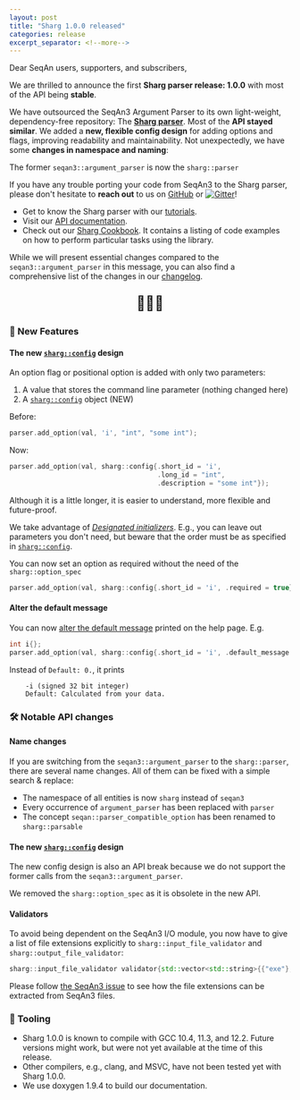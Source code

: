 ```yaml
---
layout: post
title: "Sharg 1.0.0 released"
categories: release
excerpt_separator: <!--more-->
---
```


Dear SeqAn users, supporters, and subscribers,

We are thrilled to announce the first **Sharg parser release: 1.0.0** with most of the API being **stable**.

We have outsourced the SeqAn3 Argument Parser to its own light-weight, dependency-free repository: 
The [**Sharg parser**](https://github.com/seqan/sharg-parser). 
Most of the **API stayed similar**. We added a **new, flexible config design** for adding options and flags, improving readability 
and maintainability. Not unexpectedly, we have some **changes in namespace and naming**: 

The former <code>seqan3::argument_parser</code> is now the <code>sharg::parser</code>

<!--more-->

If you have any trouble porting your code from SeqAn3 to the Sharg parser, please don't hesitate to **reach out** to us on [GitHub](https://github.com/seqan/sharg-parser/discussions) or [![Gitter](https://badges.gitter.im/seqan/Lobby.svg)](https://gitter.im/seqan/Lobby?utm_source=badge&utm_medium=badge&utm_campaign=pr-badge)!

* Get to know the Sharg parser with our [tutorials](https://docs.seqan.de/sharg/1.0.0/usergroup1.html).
* Visit our [API documentation](https://docs.seqan.de/sharg/1.0.0/group__parser.html).
* Check out our [Sharg Cookbook](https://docs.seqan.de/sharg/1.0.0/cookbook.html). It contains a listing of code examples on how to perform particular tasks using the library.

While we will present essential changes compared to the `seqan3::argument_parser` in this message, you can also find a comprehensive list of the changes in our [changelog](https://docs.seqan.de/sharg/1.0.0/about_changelog.html).

<p style="text-align: center; font-size: 25px;">🎈🎈🎈</p>

### :tada: New Features

#### The new [`sharg::config`](https://docs.seqan.de/sharg/1.0.0/structsharg_1_1config.html) design

An option flag or positional option is added with only two parameters:
1. A value that stores the command line parameter (nothing changed here)
2. A [`sharg::config`](https://docs.seqan.de/sharg/1.0.0/structsharg_1_1config.html) object (NEW)

Before:
```cpp
parser.add_option(val, 'i', "int", "some int");
```
Now:
```cpp
parser.add_option(val, sharg::config{.short_id = 'i', 
                                     .long_id = "int", 
                                     .description = "some int"});
```

Although it is a little longer, it is easier to understand, more flexible and future-proof.

We take advantage of [*Designated initializers*](https://en.cppreference.com/w/cpp/language/aggregate_initialization#Designated_initializers). E.g., you can leave out parameters you don't need, but beware that the order must be as specified in [`sharg::config`](https://docs.seqan.de/sharg/1.0.0/structsharg_1_1config.html).

You can now set an option as required without the need of the `sharg::option_spec`
```cpp
parser.add_option(val, sharg::config{.short_id = 'i', .required = true});
```

#### Alter the default message
You can now [alter the default message]((https://docs.seqan.de/sharg/1.0.0/structsharg_1_1config.html#aec21e88c7a32f4c0cfab9970de89df71)) printed on the help page. E.g.
```cpp
int i{};
parser.add_option(val, sharg::config{.short_id = 'i', .default_message = "Calculated from your data"});
```
Instead of `Default: 0.`, it prints
```
    -i (signed 32 bit integer)
    Default: Calculated from your data.
```

### :hammer_and_wrench: Notable API changes

#### Name changes

If you are switching from the `seqan3::argument_parser` to the `sharg::parser`, there are several name changes. All of them can be fixed with a simple search & replace:
* The namespace of all entities is now `sharg` instead of `seqan3`
* Every occurrence of `argument_parser` has been replaced with `parser`
* The concept `seqan::parser_compatible_option` has been renamed to `sharg::parsable`

#### The new [`sharg::config`](https://docs.seqan.de/sharg/1.0.0/structsharg_1_1config.html) design

The new config design is also an API break because we do not support the former calls from the `seqan3::argument_parser`.

We removed the `sharg::option_spec` as it is obsolete in the new API.

#### Validators

To avoid being dependent on the SeqAn3 I/O module, you now have to give a list of file extensions explicitly to `sharg::input_file_validator` and `sharg::output_file_validator`:

```cpp
sharg::input_file_validator validator{std::vector<std::string>{{"exe"}, {"fasta"}}};`. 
```
Please follow [the SeqAn3 issue](https://github.com/seqan/seqan3/issues/2927) to see how the file extensions can be extracted from SeqAn3 files.

### :electric_plug: Tooling

* Sharg 1.0.0 is known to compile with GCC 10.4, 11.3, and 12.2. Future versions might work, but were not yet available at the time of this release.
* Other compilers, e.g., clang, and MSVC, have not been tested yet with Sharg 1.0.0. 
* We use doxygen 1.9.4 to build our documentation.
